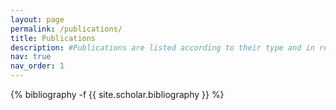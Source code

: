 ```yaml
---
layout: page
permalink: /publications/
title: Publications
description: #Publications are listed according to their type and in reverse chronological order. For an updated list please chek on [Google Scholar]<[https://scholar.google.com/citations?user=o9Gj0dMAAAAJ&hl=en](https://scholar.google.com/citations?user=AEer2h4AAAAJ&hl=en)>
nav: true
nav_order: 1
---
```

<!-- _pages/publications.md -->
<div class="publications">

{% bibliography -f {{ site.scholar.bibliography }} %}

</div>
